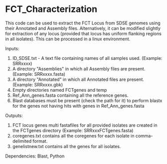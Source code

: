 # FCT_Characterization

This code can be used to extract the FCT Locus from SDSE genomes using their Annotated and Assembly files. Alternatively, it can be modified slightly 
for extraction of any locus (provided that locus has uniform flanking regions in all isolates). This can be processed in a linux environment.

Inputs:
1. ID_SDSE.txt - A text file containing names of all samples used. (Example: SRRxxxx)
2. A directory "Assemblies" in which all Assembly files are present. (Example: SRRxxxx.fasta)
3. A directory "Annotated" in which all Annotated files are present. (Example: SRRxxxx.gbk)
4. Empty directories named FCTgenes and temp
5. Ref_Ann_genes.fasta containing all the reference genes.
6. Blast databases must be present (check the path for it) to perform blastx  for the genes not having hits with genes in Ref_Ann_genes.fasta


Outputs:
1. FCT locus genes multi fastafiles for all provided isolates are created in the FCTgenes directory (Example: SRRxxxFCTgenes.fasta)
2. coregenes.txt contains all the coregenes for each isolate in comma-delimited format.
3. genelistnew.txt contains all the genes for all isolates. 

Dependencies:
Blast, Python


